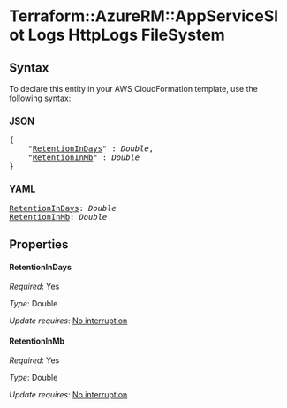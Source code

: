 # Terraform::AzureRM::AppServiceSlot Logs HttpLogs FileSystem

## Syntax

To declare this entity in your AWS CloudFormation template, use the following syntax:

### JSON

<pre>
{
    "<a href="#retentionindays" title="RetentionInDays">RetentionInDays</a>" : <i>Double</i>,
    "<a href="#retentioninmb" title="RetentionInMb">RetentionInMb</a>" : <i>Double</i>
}
</pre>

### YAML

<pre>
<a href="#retentionindays" title="RetentionInDays">RetentionInDays</a>: <i>Double</i>
<a href="#retentioninmb" title="RetentionInMb">RetentionInMb</a>: <i>Double</i>
</pre>

## Properties

#### RetentionInDays

_Required_: Yes

_Type_: Double

_Update requires_: [No interruption](https://docs.aws.amazon.com/AWSCloudFormation/latest/UserGuide/using-cfn-updating-stacks-update-behaviors.html#update-no-interrupt)

#### RetentionInMb

_Required_: Yes

_Type_: Double

_Update requires_: [No interruption](https://docs.aws.amazon.com/AWSCloudFormation/latest/UserGuide/using-cfn-updating-stacks-update-behaviors.html#update-no-interrupt)

